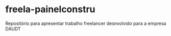 # freela-painelconstru
Repositório para apresentar trabalho freelancer desnvolvido para a empresa DAUDT
